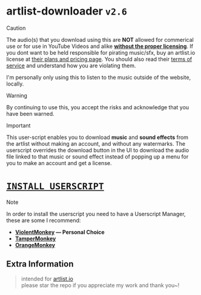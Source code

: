# artlist-downloader **`v2.6`**

> [!CAUTION]
> The audio(s) that you download using this are **NOT** allowed for commerical use or for use in YouTube Videos and alike **[without the proper licensing](https://artlist.io/page/pricing/music-and-sfx)**.
> If you dont want to be held responsible for pirating music/sfx, buy an artlist.io license at [their plans and pricing page](https://artlist.io/page/pricing/max).
> You should also read their [terms of service](https://artlist.io/help-center/privacy-terms/terms-of-use/) and understand how you are violating them.
> 
> I'm personally only using this to listen to the music outside of the website, locally.

> [!WARNING]
> By continuing to use this, you accept the risks and acknowledge that you have been warned.

> [!IMPORTANT]
> This user-script enables you to download **music** and **sound effects** from the artlist without making an account, and without any watermarks. The userscript overrides the download button in the UI to download the audio file linked to that music or sound effect instead of popping up a menu for you to make an account and get a license.

# [`INSTALL USERSCRIPT`](https://github.com/xNasuni/artlist-downloader/raw/main/artlist-downloader.user.js)

> [!NOTE]
> In order to install the userscript you need to have a Userscript Manager, these are some I recommend:
> * **[ViolentMonkey](https://chromewebstore.google.com/detail/violentmonkey/jinjaccalgkegednnccohejagnlnfdag) — Personal Choice**
> * **[TamperMonkey](https://chromewebstore.google.com/detail/tampermonkey/dhdgffkkebhmkfjojejmpbldmpobfkfo)**
> * **[OrangeMonkey](https://chromewebstore.google.com/detail/orangemonkey/ekmeppjgajofkpiofbebgcbohbmfldaf)**

## Extra Information

> intended for [artlist.io](https://artlist.io)<br>
> please star the repo if you appreciate my work and thank you~!
